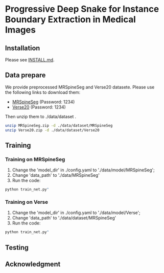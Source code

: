 # Progressive Deep Snake for Instance Boundary Extraction in Medical Images


## Installation

Please see [INSTALL.md](INSTALL.md).

## Data prepare
We provide preprocessed MRSpineSeg and Verse20 datasete. Please use the following links to download them:

- [MRSpineSeg](https://pan.baidu.com/s/1N-0_Odxe0MI6aJbxipExgQ?pwd=1234) (Password: 1234)
- [Verse20](https://pan.baidu.com/s/1TyMgLM_5zwMg6QIs4ORavw?pwd=1234) (Password: 1234)

Then unzip them to ./data/dataset .

```bash
unzip MRSpineSeg.zip -d ./data/dataset/MRSpineSeg
unzip Verse20.zip -d ./data/dataset/Verse20
```
## Training

### Training on MRSpineSeg
1. Change the 'model_dir' in ./config.yaml to './data/model/MRSpineSeg';
2. Change 'data_path' to './data/MRSpineSeg'
3. Run the code:
```bash
python train_net.py"
```
### Training on Verse
1. Change the 'model_dir' in ./config.yaml to './data/model/Verse';
2. Change 'data_path' to './data/dataset/MRSpineSeg'
3. Run the code:
```bash
python train_net.py"
```
## Testing


## Acknowledgment

